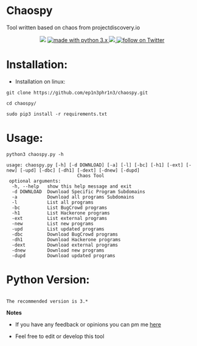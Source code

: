 # Chaospy
Tool written based on chaos from projectdiscovery.io
<p align="center">
<img src="https://raw.githubusercontent.com/ep1n3phr1n3/chaospy/master/chaos.PNG">
<a href="https://www.python.org/">
        <img src="https://img.shields.io/badge/made%20with-python-blue.svg" alt="made with python 3.x"> 
<a href="https://github.com/ep1n3phr1n3/chaospy/issues">
        <img src="https://img.shields.io/github/issues/ep1n3phr1n3/chaospy.svg">
<a href="https://twitter.com/intent/follow?screen_name=ep1n3phr1n3">
        <img src="https://img.shields.io/twitter/follow/ep1n3phr1n3?style=social&logo=twitter"
            alt="follow on Twitter"></a>
</p>



# Installation:
- Installation on linux:
```
git clone https://github.com/ep1n3phr1n3/chaospy.git
```
```
cd chaospy/
```
```
sudo pip3 install -r requirements.txt
```
# Usage:

```
python3 chaospy.py -h
```
```
usage: chaospy.py [-h] [-d DOWNLOAD] [-a] [-l] [-bc] [-h1] [-ext] [-new] [-upd] [-dbc] [-dh1] [-dext] [-dnew] [-dupd] 
                          Chaos Tool       
 optional arguments:                                                               
  -h, --help   show this help message and exit                                    
  -d DOWNLOAD  Download Specific Program Subdomains                               
  -a           Download all programs Subdomains                                   
  -l           List all programs                                                  
  -bc          List BugCrowd programs                                             
  -h1          List Hackerone programs
  -ext         List external programs
  -new         List new programs
  -upd         List updated programs
  -dbc         Download BugCrowd programs
  -dh1         Download Hackerone programs
  -dext        Download external programs
  -dnew        Download new programs
  -dupd        Download updated programs
```
# Python Version:

```

The recommended version is 3.*

```

**Notes** 

- If you have any feedback or opinions you can pm me [here](https://twitter.com/h1dd3n_bl4d3)

- Feel free to edit or develop this tool
